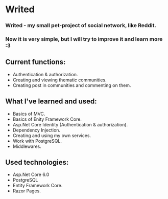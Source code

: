 # Writed

### Writed - my small pet-project of social network, like Reddit.

### Now it is very simple, but I will try to improve it and learn more :3

## Current functions:
- Authentication & authorization.
- Creating and viewing thematic communities.
- Creating post in communities and commenting on them.

## What I've learned and used:
- Basics of MVC.
- Basics of Enity Framework Core.
- Asp.Net Core Identity (Authentication & authorization).
- Dependency Injection.
- Creating and using my own services.
- Work with PostgreSQL.
- Middlewares.

## Used technologies:
- Asp.Net Core 6.0
- PostgreSQL
- Entity Framework Core.
- Razor Pages.
